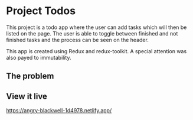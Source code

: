 # Project Todos

This project is a todo app where the user can add tasks which will then be listed on the page. The user is able to toggle between finished and not finished tasks and the process can be seen on the header.

This app is created using Redux and redux-toolkit. A special attention was also payed to immutability.

## The problem


## View it live

https://angry-blackwell-1d4978.netlify.app/
